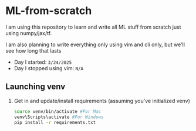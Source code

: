 # ML-from-scratch

I am using this repository to learn and write all ML stuff from scratch just using numpy/jax/tf.

I am also planning to write everything only using vim and cli only, but we'll see how long that lasts

- Day I started: `3/24/2025`
- Day I stopped using vim: `N/A`

## Launching venv

1. Get in and update/install requirements (assuming you've initialized venv)
    ```bash
    source venv/bin/activate #For Mac
    venv\Scripts\activate #For Windows
    pip install -r requirements.txt
    ```






